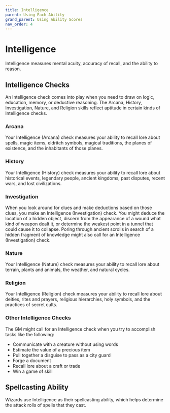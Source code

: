 ```yaml
---
title: Intelligence
parent: Using Each Ability
grand_parent: Using Ability Scores
nav_order: 4
---
```


# Intelligence
Intelligence measures mental acuity, accuracy of recall, and the ability to reason.

## Intelligence Checks
An Intelligence check comes into play when you need to draw on logic, education, memory, or deductive reasoning. The Arcana, History, Investigation, Nature, and Religion skills reflect aptitude in certain kinds of Intelligence checks.

### Arcana
Your Intelligence (Arcana) check measures your ability to recall lore about spells, magic items, eldritch symbols, magical traditions, the planes of existence, and the inhabitants of those planes.

### History
Your Intelligence (History) check measures your ability to recall lore about historical events, legendary people, ancient kingdoms, past disputes, recent wars, and lost civilizations.

### Investigation
When you look around for clues and make deductions based on those clues, you make an Intelligence (Investigation) check. You might deduce the location of a hidden object, discern from the appearance of a wound what kind of weapon dealt it, or determine the weakest point in a tunnel that could cause it to collapse. Poring through ancient scrolls in search of a hidden fragment of knowledge might also call for an Intelligence (Investigation) check.

### Nature
Your Intelligence (Nature) check measures your ability to recall lore about terrain, plants and animals, the weather, and natural cycles.

### Religion
Your Intelligence (Religion) check measures your ability to recall lore about deities, rites and prayers, religious hierarchies, holy symbols, and the practices of secret cults.

### Other Intelligence Checks
The GM might call for an Intelligence check when you try to accomplish tasks like the following:
* Communicate with a creature without using words
* Estimate the value of a precious item
* Pull together a disguise to pass as a city guard
* Forge a document
* Recall lore about a craft or trade
* Win a game of skill

## Spellcasting Ability
Wizards use Intelligence as their spellcasting ability, which helps determine the attack rolls of spells that they cast.
